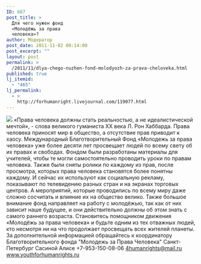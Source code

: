 ```yaml
---
ID: 687
post_title: >
  Для чего нужен фонд
  «Молодёжь за права
  человека»?
author: Модератор
post_date: 2011-11-02 00:14:00
post_excerpt: ""
layout: post
permalink: >
  /2011/11/dlya-chego-nuzhen-fond-molodyozh-za-prava-cheloveka.html
published: true
lj_itemid:
  - "465"
lj_permalink:
  - >
    http://forhumanright.livejournal.com/119077.html
---
```

<img src="http://cs5338.vk.com/u132145096/132409092/x_5b26039f.jpg" /> «Права человека должны стать реальностью, а не идеалистической мечтой», - слова великого гуманиста ХХ века Л. Рон Хаббарда. Права человека приносят мир в общество, а отсутствие прав приводит к хаосу.
Международный Благотворительный Фонд  «Молодежь за права человека» уже более десяти лет просвещает людей по всему свету об их правах и свободах. Фондом были разработаны материалы для учителей, чтобы те могли самостоятельно проводить уроки по правам человека. Также были сняты ролики по каждому из прав, после просмотра, которых права человека становятся более понятны каждому. И сейчас их используют как социальную рекламу, показывают  по телевидению разных стран и на экранах торговых центров. А мероприятий, которые проводились по всему миру  даже сложно сосчитать и влияние их на общество  велико. Также большое внимание фонд направляет на работу с молодёжью, так как от них зависит наше будущее, и они действительно должны об этом знать с самого раннего возраста. 
Становитесь помощником движения  «Молодёжь за права человека» и будьте одним из тех отважных людей, кто несмотря ни на что продолжает просвещать всех жителей планеты.
За дополнительной информацией обращайтесь к координатору
Благотворительного фонда
"Молодежь за Права Человека" Санкт-Петербург 
Сасиной Алисе 
+7-953-150-08-06 
4humanrights@mail.ru
www.youthforhumanrights.ru